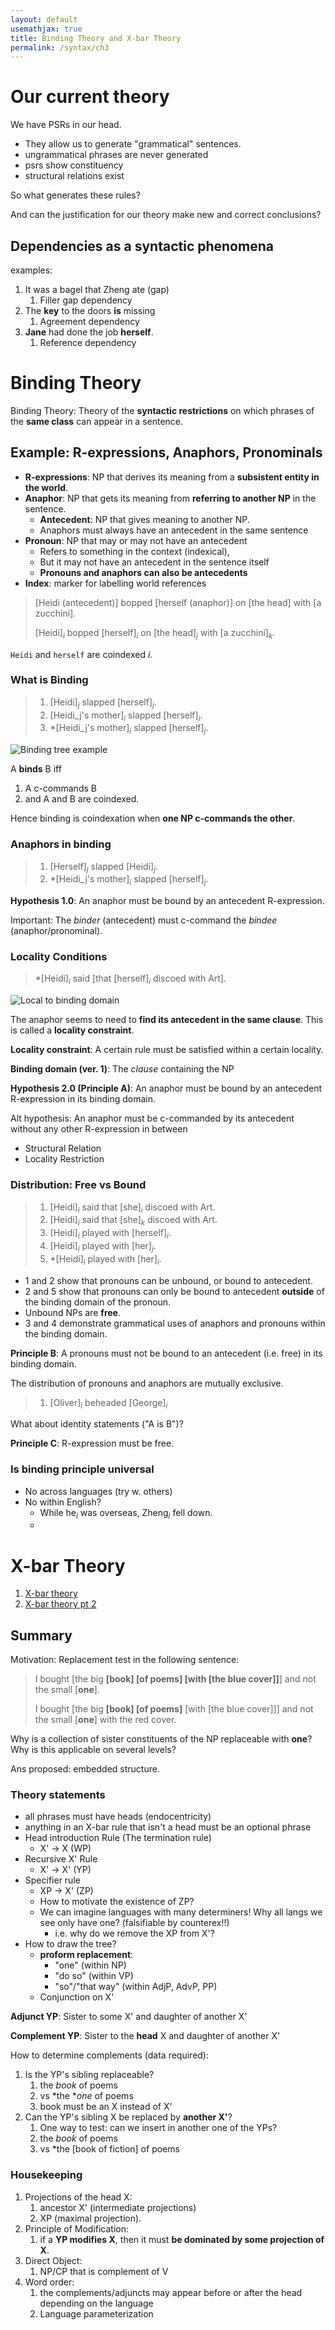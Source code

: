 ```yaml
---
layout: default
usemathjax: true
title: Binding Theory and X-bar Theory
permalink: /syntax/ch3
---
```


# Our current theory

We have PSRs in our head. 

- They allow us to generate "grammatical" sentences.
- ungrammatical phrases are never generated
- psrs show constituency
- structural relations exist

So what generates these rules?

And can the justification for our theory make new and correct conclusions?

## Dependencies as a syntactic phenomena

examples:

1. It was a bagel that Zheng ate (gap)
   1.  Filler gap dependency
2. The **key** to the doors **is** missing 
   1.  Agreement dependency
3. **Jane** had done the job **herself**.
   1.  Reference dependency

# Binding Theory

Binding Theory: Theory of the **syntactic restrictions** on which phrases of 
the **same class** can appear in a sentence.

## Example: R-expressions, Anaphors, Pronominals

- **R-expressions**: NP that derives its meaning from a **subsistent entity in the world**.
- **Anaphor**: NP that gets its meaning from **referring to another NP** in the sentence.
  - **Antecedent**: NP that gives meaning to another NP.
  - Anaphors must always have an antecedent in the same sentence
- **Pronoun**: NP that may or may not have an antecedent
  - Refers to something in the context (indexical), 
  - But it may not have an antecedent in the sentence itself 
  - **Pronouns and anaphors can also be antecedents**
- **Index**: marker for labelling world references

> [Heidi (antecedent)] bopped [herself (anaphor)] on [the head] with [a zucchini].
>
> [Heidi]$_i$ bopped [herself]$_i$ on [the head]$_j$ with [a zucchini]$_k$.

`Heidi` and `herself` are coindexed $i$.

### What is Binding

> 1. [Heidi]$_j$ slapped [herself]$_j$.
> 2. [Heidi_j's mother]$_i$ slapped [herself]$_i$.
> 3. *[Heidi_j's mother]$_i$ slapped [herself]$_j$.

![Binding tree example](/notes-blog/assets/img/syntax/syntax-binding.png)

A **binds** B iff 
1. A c-commands B 
2. and A and B are coindexed.

Hence binding is coindexation when **one NP c-commands the other**.

### Anaphors in binding

> 1. [Herself]$_j$ slapped [Heidi]$_j$.
> 2. *[Heidi_j's mother]$_i$ slapped [herself]$_j$.

**Hypothesis 1.0**: An anaphor must be bound by an antecedent R-expression.

Important: The *binder* (antecedent) must c-command the *bindee* (anaphor/pronominal).

### Locality Conditions

> *[Heidi]$_i$ said [that [herself]$_i$ discoed with Art].

![Local to binding domain](/notes-blog/assets/img/syntax/syntax-locality.png)

The anaphor seems to need to **find its antecedent in the same clause**. 
This is called a **locality constraint**.

**Locality constraint**: A certain rule must be satisfied within a certain locality.

**Binding domain (ver. 1)**: The *clause* containing the NP

**Hypothesis 2.0 (Principle A)**: An anaphor must be bound by an antecedent R-expression in its binding domain.

Alt hypothesis: An anaphor must be c-commanded by its antecedent without any other R-expression in between

- Structural Relation
- Locality Restriction

### Distribution: Free vs Bound

> 1. [Heidi]$_i$ said that [she]$_i$ discoed with Art.
> 2. [Heidi]$_i$ said that [she]$_k$ discoed with Art.
> 3. [Heidi]$_i$ played with [herself]$_i$.
> 4. [Heidi]$_i$ played with [her]$_j$.
> 5. *[Heidi]$_i$ played with [her]$_i$.

- 1 and 2 show that pronouns can be unbound, or bound to antecedent.
- 2 and 5 show that pronouns can only be bound to antecedent **outside** of the binding domain of the pronoun.
- Unbound NPs are **free**.
- 3 and 4 demonstrate grammatical uses of anaphors and pronouns within the binding domain.

**Principle B**: A pronouns must not be bound to an antecedent (i.e. free) in its binding domain.

The distribution of pronouns and anaphors are mutually exclusive.

> 1. [Oliver]$_i$ beheaded [George]$_i$

What about identity statements ("A is B")?

**Principle C**: R-expression must be free.

### Is binding principle universal

- No across languages (try w. others)
- No within English?
  - While he$_i$ was overseas, Zheng$_i$ fell down.
  - 

# X-bar Theory

1. [X-bar theory](/notes-blog/sos/ch8)
1. [X-bar theory pt 2](/notes-blog/sos/ch9)

## Summary

Motivation: Replacement test in the following sentence:

> I bought [the big **[book] [of poems] [with [the blue cover]]**] and not the small [**one**].
> 
> I bought [the big **[book] [of poems]** [with [the blue cover]]] and not the small [**one**] with the red cover.

Why is a collection of sister constituents of the NP replaceable with **one**?
Why is this applicable on several levels?

Ans proposed: embedded structure.

### Theory statements

- all phrases must have heads (endocentricity)
- anything in an X-bar rule that isn't a head must be an optional phrase
- Head introduction Rule (The termination rule)
  - X' $\rightarrow$ X (WP)
- Recursive X' Rule
  - X' $\rightarrow$ X' (YP)
- Specifier rule
  - XP $\rightarrow$ X' (ZP)
  - How to motivate the existence of ZP?
  - We can imagine languages with many determiners! Why all langs we see only have one? (falsifiable by counterex!!)
    - i.e. why do we remove the XP from X'?
- How to draw the tree?
  - **proform replacement**: 
    - "one" (within NP)
    - "do so" (within VP)
    - "so"/"that way" (within AdjP, AdvP, PP)
  - Conjunction on X'

**Adjunct YP**: Sister to some X' and daughter of another X'

**Complement YP**: Sister to the **head** X and daughter of another X'

How to determine complements (data required):

1. Is the YP's sibling replaceable?
   1. the _book_ of poems
   2. vs *the *_one_ of poems
   3. book must be an X instead of X'
2. Can the YP's sibling X be replaced by **another X'**?
   1. One way to test: can we insert in another one of the YPs?
   2. the _book_ of poems
   3. vs *the [book of fiction] of poems
  
### Housekeeping

1. Projections of the head X: 
   1. ancestor X' (intermediate projections)
   2. XP (maximal projection).
2. Principle of Modification:
   1. if a **YP modifies X**, then it must **be dominated by some projection of X**.
3. Direct Object:
   1. NP/CP that is complement of V
4. Word order: 
   1. the complements/adjuncts may appear before or after the head depending on the language
   2. Language parameterization